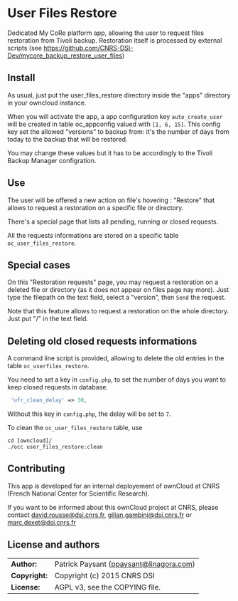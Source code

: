# User Files Restore

Dedicated My CoRe platform app, allowing the user to request files restoration from Tivoli backup. Restoration itself is processed by external scripts (see https://github.com/CNRS-DSI-Dev/mycore_backup_restore_user_files) 

## Install

As usual, just put the user_files_restore directory inside the "apps" directory in your owncloud instance.

When you will activate the app, a app configuration key `auto_create_user` will be created in table oc_appconfig valued with `[1, 6, 15]`.
This config key set the allowed "versions" to backup from: it's the number of days from today to the backup that will be restored.

You may change these values but it has to be accordingly to the Tivoli Backup Manager configration.

## Use

The user will be offered a new action on file's hovering : "Restore" that allows to request a restoration on a specific file or directory.

There's a special page that lists all pending, running or closed requests.

All the requests informations are stored on a specific table `oc_user_files_restore`.

## Special cases

On this "Restoration requests" page, you may request a restoration on a deleted file or directory (as it does not appear on files page nay more). Just type the filepath on the text field, select a "version", then `Send` the request.

Note that this feature allows to request a restoration on the whole directory. Just put "/" in the text field.

## Deleting old closed requests informations

A command line script is provided, allowing to delete the old entries in the table `oc_userfiles_restore`.

You need to set a key in `config.php`, to set the number of days you want to keep closed requests in database.

```php
 'ufr_clean_delay' => 30,
```

Without this key in `config.php`, the delay will be set to `7`.

To clean the `oc_user_files_restore` table, use

```shell
cd [owncloud]/
./occ user_files_restore:clean
```

## Contributing

This app is developed for an internal deployement of ownCloud at CNRS (French National Center for Scientific Research).

If you want to be informed about this ownCloud project at CNRS, please contact david.rousse@dsi.cnrs.fr, gilian.gambini@dsi.cnrs.fr or marc.dexet@dsi.cnrs.fr

## License and authors

|                      |                                          |
|:---------------------|:-----------------------------------------|
| **Author:**          | Patrick Paysant (<ppaysant@linagora.com>)
| **Copyright:**       | Copyright (c) 2015 CNRS DSI
| **License:**         | AGPL v3, see the COPYING file.

